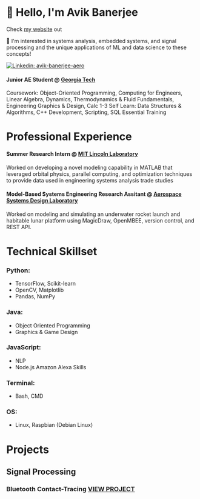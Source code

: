 
<!---
ABanerjee33/ABanerjee33 is a ✨ special ✨ repository because its `README.md` (this file) appears on your GitHub profile.
You can click the Preview link to take a look at your changes.
--->

# 👋 Hello, I'm Avik Banerjee

Check [my website](https://www.avikb.me) out

👀 I'm interested in systems analysis, embedded systems, and signal processing and the unique applications of ML and data science to these concepts!

[![Linkedin: avik-banerjee-aero](https://img.shields.io/badge/-Avik%20Banerjee-blue?style=flat-square&logo=Linkedin&logoColor=white&link=https://www.linkedin.com/in/avik-banerjee-aero/)](https://www.linkedin.com/in/avik-banerjee-aero/)

#### Junior AE Student @ [Georgia Tech](https://www.gatech.edu/) 
Coursework: Object-Oriented Programming, Computing for Engineers, Linear Algebra, Dynamics, Thermodynamics & Fluid Fundamentals, Engineering Graphics & Design, Calc 1-3
Self Learn: Data Structures & Algorithms, C++ Development, Scripting, SQL Essential Training

# Professional Experience
#### Summer Research Intern @ [MIT Lincoln Laboratory](https://www.ll.mit.edu/)
Worked on developing a novel modeling capability in MATLAB that leveraged orbital physics, parallel computing, and optimization techniques to provide data used in engineering systems analysis trade studies

#### Model-Based Systems Engineering Research Assitant @ [Aerospace Systems Design Laboratory](https://www.asdl.gatech.edu/)
Worked on modeling and simulating an underwater rocket launch and habitable lunar platform using MagicDraw, OpenMBEE, version control, and REST API.

# Technical Skillset

### Python: 
- TensorFlow, Scikit-learn
- OpenCV, Matplotlib
- Pandas, NumPy

### Java: 
 - Object Oriented Programming
 - Graphics & Game Design

### JavaScript: 
- NLP
- Node.js Amazon Alexa Skills

### Terminal:
- Bash, CMD

### OS:
- Linux, Raspbian (Debian Linux)

# Projects
<!--Web Development Projects-->

## Signal Processing
### Bluetooth Contact-Tracing [VIEW PROJECT]()
